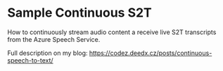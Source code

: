 # Sample Continuous S2T
How to continuously stream audio content a receive live S2T transcripts from the Azure Speech Service.



Full description on my blog: https://codez.deedx.cz/posts/continuous-speech-to-text/